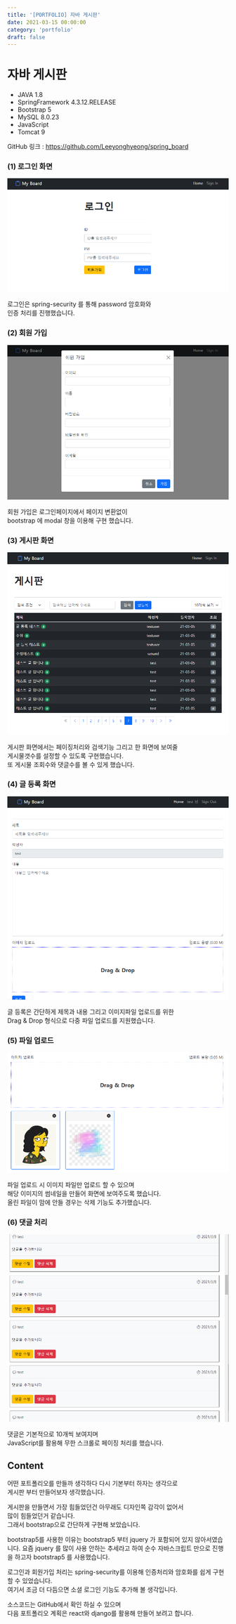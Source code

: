 ```yaml
---
title: '[PORTFOLIO] 자바 게시판'
date: 2021-03-15 00:00:00
category: 'portfolio'
draft: false
---
```


# 자바 게시판

- JAVA 1.8
- SpringFramework 4.3.12.RELEASE
- Bootstrap 5
- MySQL 8.0.23
- JavaScript
- Tomcat 9

GitHub 링크 : <https://github.com/Leeyonghyeong/spring_board>

### (1) 로그인 화면

![로그인](../../assets/java_board/login.PNG)

로그인은 spring-security 를 통해 password 암호화와  
인증 처리를 진행했습니다.

### (2) 회원 가입

![회원가입](../../assets/java_board/join.PNG)

회원 가입은 로그인페이지에서 페이지 변환없이  
bootstrap 에 modal 창을 이용해 구현 했습니다.

### (3) 게시판 화면

![게시판](../../assets/java_board/board.PNG)

게시판 화면에서는 페이징처리와 검색기능 그리고 한 화면에 보여줄  
게시물갯수를 설정할 수 있도록 구현했습니다.  
또 게시물 조회수와 댓글수를 볼 수 있게 했습니다.

### (4) 글 등록 화면

![글등록](../../assets/java_board/register.PNG)

글 등록은 간단하게 제목과 내용 그리고 이미지파일 업로드를 위한  
Drag & Drop 형식으로 다중 파일 업로드를 지원했습니다.

### (5) 파일 업로드

![파일업로드](../../assets/java_board/fileupload.PNG)

파일 업로드 시 이미지 파일만 업로드 할 수 있으며  
해당 이미지의 썸네일을 만들어 화면에 보여주도록 했습니다.  
올린 파일이 맘에 안들 경우는 삭제 기능도 추가했습니다.

### (6) 댓글 처리

![댓글](../../assets/java_board/reply.PNG)

댓글은 기본적으로 10개씩 보여지며  
JavaScript를 활용해 무한 스크롤로 페이징 처리를 했습니다.

## Content

어떤 포트폴리오를 만들까 생각하다 다시 기본부터 하자는 생각으로  
게시판 부터 만들어보자 생각했습니다.

게시판을 만들면서 가장 힘들었던건 아무래도 디자인쪽 감각이 없어서  
많이 힘들었던거 같습니다.  
그래서 bootstrap으로 간단하게 구현해 보았습니다.

bootstrap5를 사용한 이유는 bootstrap5 부터 jquery 가 포함되어 있지 않아서였습니다.
요즘 jquery 를 많이 사용 안하는 추세라고 하여 순수 자바스크립트 만으로 진행을 하고자
bootstrap5 를 사용했습니다.

로그인과 회원가입 처리는 spring-security를 이용해 인증처리와 암호화를 쉽게 구현할 수 있었습니다.  
여기서 조금 더 다듬으면 소셜 로그인 기능도 추가해 볼 생각입니다.

소스코드는 GitHub에서 확인 하실 수 있으며  
다음 포트폴리오 계획은 react와 django를 활용해 만들어 보려고 합니다.
